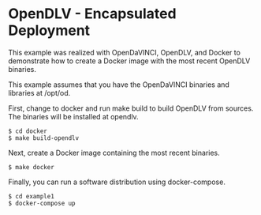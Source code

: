 # OpenDLV - Encapsulated Deployment

This example was realized with OpenDaVINCI, OpenDLV, and Docker to
demonstrate how to create a Docker image with the most recent OpenDLV
binaries.

This example assumes that you have the OpenDaVINCI binaries and libraries
at /opt/od.

First, change to docker and run make build to build OpenDLV from sources.
The binaries will be installed at opendlv.

    $ cd docker
    $ make build-opendlv

Next, create a Docker image containing the most recent binaries.

    $ make docker

Finally, you can run a software distribution using docker-compose.

    $ cd example1
    $ docker-compose up
